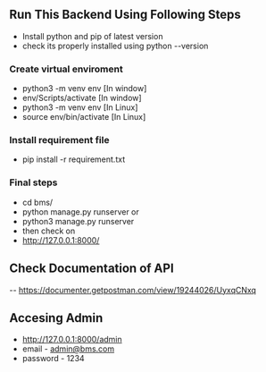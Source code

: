 ## Run This Backend Using Following Steps

- Install python and pip of latest version
- check its properly installed using python --version

### Create virtual enviroment

- python3 -m venv env [In window]
- env/Scripts/activate [In window]
- python3 -m venv env [In Linux]
- source env/bin/activate [In Linux]

### Install requirement file

- pip install -r requirement.txt

### Final steps

- cd bms/
- python manage.py runserver or
- python3 manage.py runserver
- then check on
- http://127.0.0.1:8000/


## Check Documentation of API
-- https://documenter.getpostman.com/view/19244026/UyxqCNxq

## Accesing Admin

- http://127.0.0.1:8000/admin
- email - admin@bms.com
- password - 1234
